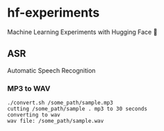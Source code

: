 # hf-experiments
Machine Learning Experiments with Hugging Face 🤗

## ASR
Automatic Speech Recognition

### MP3 to WAV
```
./convert.sh /some_path/sample.mp3
cutting /some_path/sample . mp3 to 30 seconds
converting to wav
wav file: /some_path/sample.wav
```